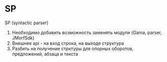 # SP
SP (syntactic parser)
1) Необходимо добавить возможность заменять модули (Gama, parser, JMorfSdk)
2) Внешнее api - на вход строка, на выходе структура
3) Разбить на получение стрктуры для опорных оборотов, предложений, абзаца и текста